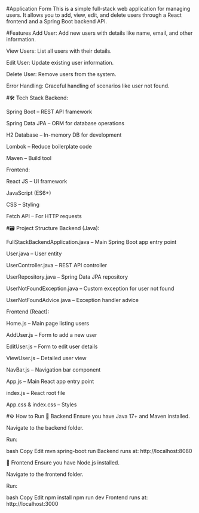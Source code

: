 #Application Form
This is a simple full-stack web application for managing users.
It allows you to add, view, edit, and delete users through a React frontend and a Spring Boot backend API.

#Features
Add User: Add new users with details like name, email, and other information.

View Users: List all users with their details.

Edit User: Update existing user information.

Delete User: Remove users from the system.

Error Handling: Graceful handling of scenarios like user not found.

#🛠️ Tech Stack
Backend:

Spring Boot – REST API framework

Spring Data JPA – ORM for database operations

H2 Database – In-memory DB for development

Lombok – Reduce boilerplate code

Maven – Build tool

Frontend:

React JS – UI framework

JavaScript (ES6+)

CSS – Styling

Fetch API – For HTTP requests

#🗃️ Project Structure
Backend (Java):

FullStackBackendApplication.java – Main Spring Boot app entry point

User.java – User entity

UserController.java – REST API controller

UserRepository.java – Spring Data JPA repository

UserNotFoundException.java – Custom exception for user not found

UserNotFoundAdvice.java – Exception handler advice

Frontend (React):

Home.js – Main page listing users

AddUser.js – Form to add a new user

EditUser.js – Form to edit user details

ViewUser.js – Detailed user view

NavBar.js – Navigation bar component

App.js – Main React app entry point

index.js – React root file

App.css & index.css – Styles

#⚙️ How to Run
🚀 Backend
Ensure you have Java 17+ and Maven installed.

Navigate to the backend folder.

Run:

bash
Copy
Edit
mvn spring-boot:run
Backend runs at: http://localhost:8080

🚀 Frontend
Ensure you have Node.js installed.

Navigate to the frontend folder.

Run:

bash
Copy
Edit
npm install
npm run dev
Frontend runs at: http://localhost:3000

